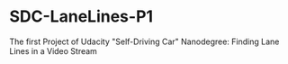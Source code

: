 # SDC-LaneLines-P1
The first Project of Udacity "Self-Driving Car" Nanodegree: Finding Lane Lines in a Video Stream
